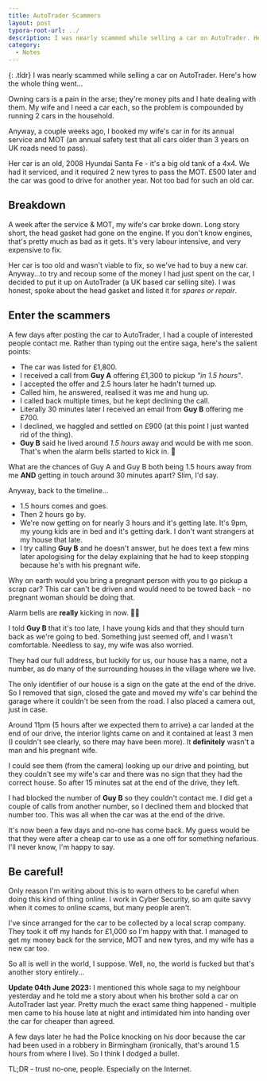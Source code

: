 ```yaml
---
title: AutoTrader Scammers
layout: post
typora-root-url: ../
description: I was nearly scammed while selling a car on AutoTrader. Here's how the whole thing went...
category:
  - Notes
---
```


{: .tldr}
I was nearly scammed while selling a car on AutoTrader. Here's how the whole thing went...


Owning cars is a pain in the arse; they're money pits and I hate dealing with them. My wife and I need a car each, so the problem is compounded by running 2 cars in the household.

Anyway, a couple weeks ago, I booked my wife's car in for its annual service and MOT (an annual safety test that all cars older than 3 years on UK roads need to pass).

Her car is an old, 2008 Hyundai Santa Fe - it's a big old tank of a 4x4. We had it serviced, and it required 2 new tyres to pass the MOT. £500 later and the car was good to drive for another year. Not too bad for such an old car.

## Breakdown

A week after the service & MOT, my wife's car broke down. Long story short, the head gasket had gone on the engine. If you don't know engines, that's pretty much as bad as it gets. It's very labour intensive, and very expensive to fix.

Her car is too old and wasn't viable to fix, so we've had to buy a new car. Anyway...to try and recoup some of the money I had just spent on the car, I decided to put it up on AutoTrader (a UK based car selling site). I was honest, spoke about the head gasket and listed it for *spares or repair*.

## Enter the scammers

A few days after posting the car to AutoTrader, I had a couple of interested people contact me. Rather than typing out the entire saga, here's the salient points:

* The car was listed for £1,800.
* I received a call from **Guy A** offering £1,300 to pickup *"in 1.5 hours"*.
* I accepted the offer and 2.5 hours later he hadn't turned up.
* Called him, he answered, realised it was me and hung up.
* I called back multiple times, but he kept declining the call.
* Literally 30 minutes later I received an email from **Guy B** offering me £700.
* I declined, we haggled and settled on £900 (at this point I just wanted rid of the thing).
* **Guy B** said he lived around *1.5 hours* away and would be with me soon. That's when the alarm bells started to kick in. 🚨

What are the chances of Guy A and Guy B both being 1.5 hours away from me **AND** getting in touch around 30 minutes apart? Slim, I'd say.

Anyway, back to the timeline...

* 1.5 hours comes and goes.
* Then 2 hours go by.
* We're now getting on for nearly 3 hours and it's getting late. It's 9pm, my young kids are in bed and it's getting dark. I don't want strangers at my house that late.
* I try calling **Guy B** and he doesn't answer, but he does text a few mins later apologising for the delay explaining that he had to keep stopping because he's with his pregnant wife.

Why on earth would you bring a pregnant person with you to go pickup a scrap car? This car can't be driven and would need to be towed back - no pregnant woman should be doing that.

Alarm bells are **really** kicking in now. 🚨🚨

I told **Guy B** that it's too late, I have young kids and that they should turn back as we're going to bed. Something just seemed off, and I wasn't comfortable. Needless to say, my wife was also worried.

They had our full address, but luckily for us, our house has a name, not a number, as do many of the surrounding houses in the village where we live.

The only identifier of our house is a sign on the gate at the end of the drive. So I removed that sign, closed the gate and moved my wife's car behind the garage where it couldn't be seen from the road. I also placed a camera out, just in case.

Around 11pm (5 hours after we expected them to arrive) a car landed at the end of our drive, the interior lights came on and it contained at least 3 men (I couldn't see clearly, so there may have been more). It **definitely** wasn't a man and his pregnant wife.

I could see them (from the camera) looking up our drive and pointing, but they couldn't see my wife's car and there was no sign that they had the correct house. So after 15 minutes sat at the end of the drive, they left.

I had blocked the number of **Guy B** so they couldn't contact me. I did get a couple of calls from another number, so I declined them and blocked that number too. This was all when the car was at the end of the drive.

It's now been a few days and no-one has come back. My guess would be that they were after a cheap car to use as a one off for something nefarious. I'll never know, I'm happy to say.

## Be careful!

Only reason I'm writing about this is to warn others to be careful when doing this kind of thing online. I work in Cyber Security, so am quite savvy when it comes to online scams, but many people aren't.

I've since arranged for the car to be collected by a local scrap company. They took it off my hands for £1,000 so I'm happy with that. I managed to get my money back for the service, MOT and new tyres, and my wife has a new car too.

So all is well in the world, I suppose. Well, no, the world is fucked but that's another story entirely...

**Update 04th June 2023:** I mentioned this whole saga to my neighbour yesterday and he told me a story about when his brother sold a car on AutoTrader last year. Pretty much the exact same thing happened - multiple men came to his house late at night and intimidated him into handing over the car for cheaper than agreed.

A few days later he had the Police knocking on his door because the car had been used in a robbery in Birmingham (ironically, that's around 1.5 hours from where I live). So I think I dodged a bullet.

TL;DR - trust no-one, people. Especially on the Internet.